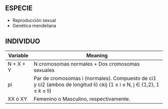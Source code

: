 
## ESPECIE
- Reproducción sexual
- Genética mendeliana

## INDIVIDUO

| Variable  	| Meaning                                                                                                               	|
|-----------	|-----------------------------------------------------------------------------------------------------------------------	|
| N + X + Y 	| N cromosomas normales + Dos cromosomas sexuales                                                                       	|
| pi        	| Par de cromosomas i (normales). Compuesto de ci1 y ci2 (ambos de longitud li) ckij (1 ≤ i ≤ N, j ∈ {1,2}, 1 ≤ k ≤ li) 	|
| XX ó XY   	| Femenino o Masculino, respectivamente.   